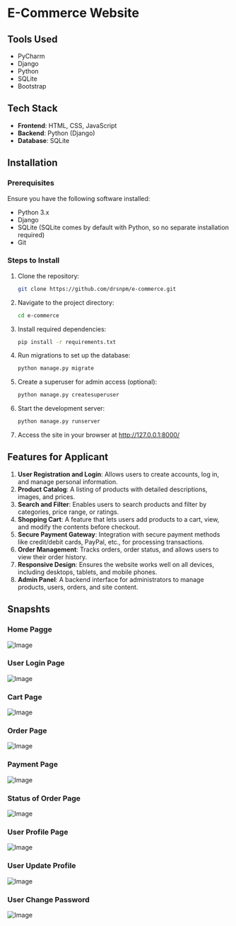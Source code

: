 # E-Commerce Website

## Tools Used
- PyCharm
- Django
- Python
- SQLite
- Bootstrap

## Tech Stack
- **Frontend**: HTML, CSS, JavaScript
- **Backend**: Python (Django)
- **Database**: SQLite

## Installation

### Prerequisites
Ensure you have the following software installed:
- Python 3.x
- Django
- SQLite (SQLite comes by default with Python, so no separate installation required)
- Git


### Steps to Install

1. Clone the repository:
   ```bash
   git clone https://github.com/drsnpm/e-commerce.git

2. Navigate to the project directory:
   ```bash
   cd e-commerce

4. Install required dependencies:
   ```bash
   pip install -r requirements.txt

5. Run migrations to set up the database:
    ```bash
    python manage.py migrate

6. Create a superuser for admin access (optional):
    ```bash
    python manage.py createsuperuser

7. Start the development server:
    ```bash
    python manage.py runserver

8. Access the site in your browser at http://127.0.0.1:8000/


## Features for Applicant

1. **User Registration and Login**: Allows users to create accounts, log in, and manage personal information.
2. **Product Catalog**: A listing of products with detailed descriptions, images, and prices.
3. **Search and Filter**: Enables users to search products and filter by categories, price range, or ratings.
4. **Shopping Cart**: A feature that lets users add products to a cart, view, and modify the contents before checkout.
5. **Secure Payment Gateway**: Integration with secure payment methods like credit/debit cards, PayPal, etc., for processing transactions.
6. **Order Management**: Tracks orders, order status, and allows users to view their order history.
7. **Responsive Design**: Ensures the website works well on all devices, including desktops, tablets, and mobile phones.  
8. **Admin Panel**: A backend interface for administrators to manage products, users, orders, and site content.




## Snapshts

### Home Pagge
![Image](https://github.com/user-attachments/assets/abad3136-3d85-4bd1-937e-0cd7dc37f9b6)
### User Login Page
![Image](https://github.com/user-attachments/assets/5b03e469-e7de-4875-a897-99b284a857c2)
### Cart Page
![Image](https://github.com/user-attachments/assets/ab186f3e-9c06-4221-9f91-15f56880f5a1)
### Order Page
![Image](https://github.com/user-attachments/assets/af54bb55-52fd-4584-954e-541c0aa2e442)
### Payment Page
![Image](https://github.com/user-attachments/assets/b1f1a37d-a59f-4e85-9b01-9391deec8626)
### Status of Order Page
![Image](https://github.com/user-attachments/assets/9aedb855-9657-477a-86a7-00b3d0ea813b)
### User Profile Page
![Image](https://github.com/user-attachments/assets/fdcbaba0-d0d0-4646-b843-72377ae7767f)
### User Update Profile
![Image](https://github.com/user-attachments/assets/f418e1b7-8cdb-47ea-83c7-916c2990cb06)
### User Change Password
![Image](https://github.com/user-attachments/assets/d86a9f0e-6ae3-4ada-9972-653b1a5b5f3c)
